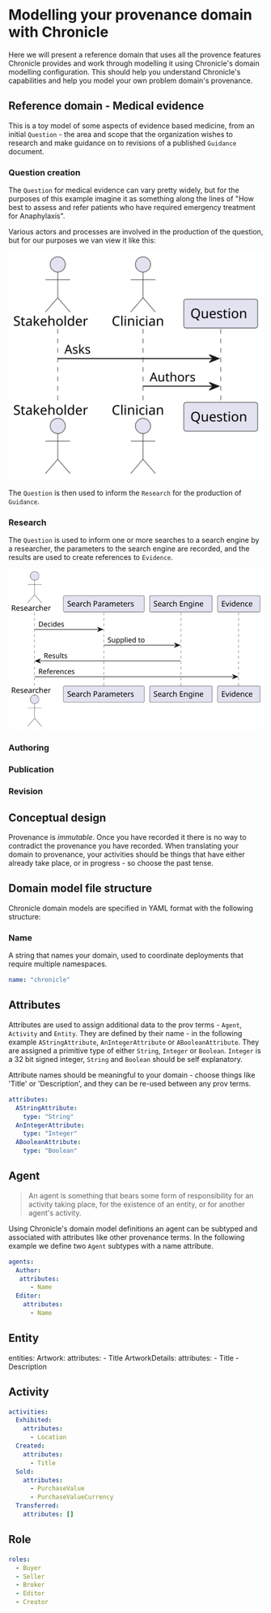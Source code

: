 # Modelling your provenance domain with Chronicle

Here we will present a reference domain that uses all the provence features Chronicle provides and work through modelling it using Chronicle's domain modelling configuration. This should help you understand Chronicle's capabilities and help you model your own problem domain's provenance.

## Reference domain - Medical evidence

This is a toy model of some aspects of evidence based medicine, from an initial `Question` - the area and scope that the organization wishes to research and make guidance on to revisions of a published `Guidance` document.

### Question creation

The `Question` for medical evidence can vary pretty widely, but for the purposes of this example imagine it as something along the lines of "How best to assess and refer patients who have required emergency treatment for Anaphylaxis".

Various actors and processes are involved in the production of the question, but for our purposes we van view it like this:

![file](diagrams/out/question.svg)

The `Question` is then used to inform the `Research` for the production of `Guidance`.

### Research

The `Question` is used to inform one or more searches to a search engine by a researcher, the parameters to the search engine are recorded, and the results are used to create references to `Evidence`.

![file](diagrams/out/evidence.svg)

### Authoring


### Publication


### Revision


## Conceptual design


Provenance is *immutable*. Once you have recorded it there is no way to contradict the provenance you have recorded. When translating your domain to provenance, your activities should be things that have either already take place, or in progress - so choose the past tense.

## Domain model file structure

Chronicle domain models are specified in YAML format with the following structure:

### Name

A string that names your domain, used to coordinate deployments that require multiple namespaces.

``` yaml
name: "chronicle"
```

## Attributes

Attributes are used to assign additional data to the prov terms - `Agent`, `Activity` and `Entity`. They are defined by their name - in the following example `AStringAttribute`, `AnIntegerAttribute` or `ABooleanAttribute`. They are assigned a primitive type of either `String`, `Integer` or `Boolean`. `Integer` is a 32 bit signed integer, `String` and `Boolean` should be self explanatory.

Attribute names should be meaningful to your domain - choose things like 'Title' or 'Description', and they can be re-used between any prov terms.


``` yaml
attributes:
  AStringAttribute:
    type: "String"
  AnIntegerAttribute:
    type: "Integer"
  ABooleanAttribute:
    type: "Boolean"
```

## Agent

> An agent is something that bears some form of responsibility for an activity taking place, for the existence of an entity, or for another agent's activity.

Using Chronicle's domain model definitions an agent can be subtyped and associated with attributes like other provenance terms. In the following example we define two `Agent` subtypes with a name attribute.

``` yaml
agents:
  Author:
   attributes:
      - Name
  Editor:
    attributes:
      - Name
```

## Entity

entities:
  Artwork:
    attributes:
      - Title
  ArtworkDetails:
    attributes:
      - Title
      - Description

## Activity

``` yaml
activities:
  Exhibited:
    attributes:
      - Location
  Created:
    attributes:
      - Title
  Sold:
    attributes:
      - PurchaseValue
      - PurchaseValueCurrency
  Transferred:
    attributes: []
```


## Role

``` yaml
roles:
  - Buyer
  - Seller
  - Broker
  - Editor
  - Creator
```
